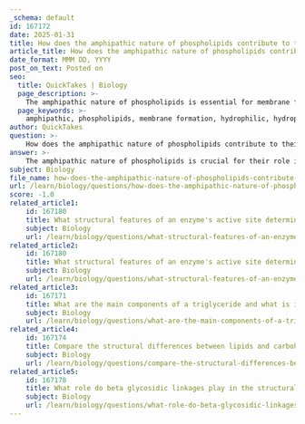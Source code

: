 ```yaml
---
_schema: default
id: 167172
date: 2025-01-31
title: How does the amphipathic nature of phospholipids contribute to their role in membrane formation?
article_title: How does the amphipathic nature of phospholipids contribute to their role in membrane formation?
date_format: MMM DD, YYYY
post_on_text: Posted on
seo:
  title: QuickTakes | Biology
  page_description: >-
    The amphipathic nature of phospholipids is essential for membrane formation, allowing the creation of bilayers that regulate cellular functions and maintain homeostasis.
  page_keywords: >-
    amphipathic, phospholipids, membrane formation, hydrophilic, hydrophobic, bilayer, cell membranes, semi-permeable, fluidity, unsaturated fatty acids, fluid mosaic model, cellular processes, homeostasis
author: QuickTakes
question: >-
    How does the amphipathic nature of phospholipids contribute to their role in membrane formation?
answer: >-
    The amphipathic nature of phospholipids is crucial for their role in membrane formation, primarily due to their unique structural characteristics. Phospholipids consist of a hydrophilic (water-attracting) head and two hydrophobic (water-repelling) fatty acid tails. This dual nature allows them to interact with both aqueous environments and lipid environments, which is essential for the formation of biological membranes.\n\nWhen phospholipids are placed in an aqueous environment, they spontaneously arrange themselves into a bilayer. In this bilayer structure, the hydrophilic heads face outward towards the water, while the hydrophobic tails are sequestered inward, away from the water. This arrangement creates a semi-permeable membrane that serves as a barrier, regulating the entry and exit of substances into and out of the cell. The bilayer structure is fundamental to cell membranes, providing not only a protective barrier but also a dynamic environment that facilitates various cellular functions.\n\nMoreover, the amphipathic nature of phospholipids contributes to the fluidity of the membrane. The presence of unsaturated fatty acids in some phospholipids introduces kinks in the tails, preventing them from packing too closely together. This fluidity is essential for the proper functioning of membrane proteins, allowing them to move and interact effectively within the membrane. Additionally, the fluid mosaic model of membrane structure highlights how the dynamic nature of phospholipids, along with embedded proteins and cholesterol, contributes to the overall functionality of the cell membrane.\n\nIn summary, the amphipathic nature of phospholipids is fundamental to their ability to form bilayers in aqueous environments, creating the essential structure of cell membranes that regulate cellular processes and maintain homeostasis.
subject: Biology
file_name: how-does-the-amphipathic-nature-of-phospholipids-contribute-to-their-role-in-membrane-formation.md
url: /learn/biology/questions/how-does-the-amphipathic-nature-of-phospholipids-contribute-to-their-role-in-membrane-formation
score: -1.0
related_article1:
    id: 167180
    title: What structural features of an enzyme's active site determine its specificity for substrates?
    subject: Biology
    url: /learn/biology/questions/what-structural-features-of-an-enzymes-active-site-determine-its-specificity-for-substrates
related_article2:
    id: 167180
    title: What structural features of an enzyme's active site determine its specificity for substrates?
    subject: Biology
    url: /learn/biology/questions/what-structural-features-of-an-enzymes-active-site-determine-its-specificity-for-substrates
related_article3:
    id: 167171
    title: What are the main components of a triglyceride and what is its primary function in the body?
    subject: Biology
    url: /learn/biology/questions/what-are-the-main-components-of-a-triglyceride-and-what-is-its-primary-function-in-the-body
related_article4:
    id: 167174
    title: Compare the structural differences between lipids and carbohydrates.
    subject: Biology
    url: /learn/biology/questions/compare-the-structural-differences-between-lipids-and-carbohydrates
related_article5:
    id: 167178
    title: What role do beta glycosidic linkages play in the structural integrity of plant cell walls?
    subject: Biology
    url: /learn/biology/questions/what-role-do-beta-glycosidic-linkages-play-in-the-structural-integrity-of-plant-cell-walls
---
```


&nbsp;